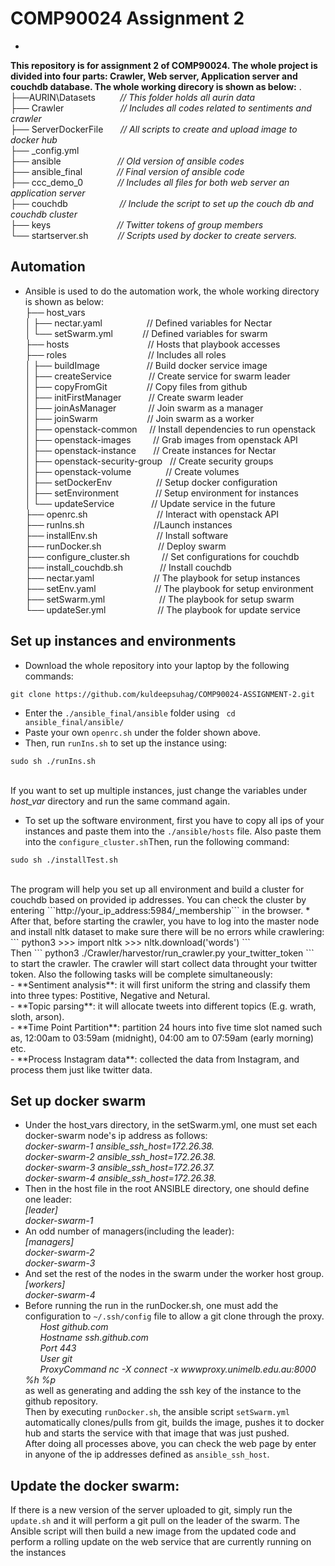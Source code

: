 COMP90024 Assignment 2
===
-
**This repository is for assignment 2 of COMP90024. The whole project is divided into four parts: Crawler, Web server, Application server and couchdb database. The whole working direcory is shown as below:**
.<br>
├──AURIN\Datasets&nbsp;&nbsp;&nbsp;&nbsp;&nbsp;&nbsp;&nbsp;&nbsp;&nbsp;&nbsp;*// This folder holds all aurin data*<br>
├── Crawler&nbsp;&nbsp;&nbsp;&nbsp;&nbsp;&nbsp;&nbsp;&nbsp;&nbsp;&nbsp;&nbsp;&nbsp;&nbsp;&nbsp;&nbsp;&nbsp;&nbsp;&nbsp;&nbsp;&nbsp;&nbsp;&nbsp; *// Includes all codes related to sentiments and crawler*<br>
├── ServerDockerFile&nbsp;&nbsp;&nbsp;&nbsp;&nbsp;&nbsp; *// All scripts to create and upload image to docker hub*<br>
├── _config.yml <br>
├── ansible &nbsp;&nbsp;&nbsp;&nbsp;&nbsp;&nbsp;&nbsp;&nbsp;&nbsp;&nbsp;&nbsp;&nbsp;&nbsp;&nbsp;&nbsp;&nbsp;&nbsp;&nbsp;&nbsp;&nbsp;&nbsp; *// Old version of ansible codes*<br>
├── ansible\_final &nbsp;&nbsp;&nbsp;&nbsp;&nbsp;&nbsp;&nbsp;&nbsp;&nbsp;&nbsp;&nbsp;&nbsp; *// Final version of ansible code*<br>
├── ccc\_demo\_0 &nbsp;&nbsp;&nbsp;&nbsp;&nbsp;&nbsp;&nbsp;&nbsp;&nbsp;&nbsp;&nbsp;&nbsp;&nbsp;*// Includes all files for both web server an application server*<br>
├── couchdb &nbsp;&nbsp;&nbsp;&nbsp;&nbsp;&nbsp;&nbsp;&nbsp;&nbsp;&nbsp;&nbsp;&nbsp;&nbsp;&nbsp;&nbsp;&nbsp;&nbsp;&nbsp;&nbsp;&nbsp;*// Include the script to set up the couch db and couchdb cluster*<br>
├── keys &nbsp;&nbsp;&nbsp;&nbsp;&nbsp;&nbsp;&nbsp;&nbsp;&nbsp;&nbsp;&nbsp;&nbsp;&nbsp;&nbsp;&nbsp;&nbsp;&nbsp;&nbsp;&nbsp;&nbsp;&nbsp;&nbsp;&nbsp;&nbsp;&nbsp;&nbsp;*// Twitter tokens of group members*<br>
└── startserver.sh&nbsp;&nbsp;&nbsp;&nbsp;&nbsp;&nbsp;&nbsp;&nbsp;&nbsp;&nbsp;&nbsp;&nbsp;*// Scripts used by docker to create servers.*<br>

Automation
--
* Ansible is used to do the automation work, the whole working directory is shown as below:<br>
├── host\_vars	<br>
│   ├── nectar.yaml&nbsp;&nbsp;&nbsp;&nbsp;&nbsp;&nbsp;&nbsp;&nbsp;&nbsp;&nbsp;&nbsp;&nbsp;&nbsp;&nbsp;&nbsp;&nbsp;&nbsp;&nbsp;// Defined variables for Nectar<br>
│   └── setSwarm.yml&nbsp;&nbsp;&nbsp;&nbsp;&nbsp;&nbsp;&nbsp;&nbsp;&nbsp;&nbsp;&nbsp;&nbsp;// Defined variables for swarm<br>
├── hosts&nbsp;&nbsp;&nbsp;&nbsp;&nbsp;&nbsp;&nbsp;&nbsp;&nbsp;&nbsp;&nbsp;&nbsp;&nbsp;&nbsp;&nbsp;&nbsp;&nbsp;&nbsp;&nbsp;&nbsp;&nbsp;&nbsp;&nbsp;&nbsp;&nbsp;&nbsp;&nbsp;&nbsp;&nbsp;&nbsp;&nbsp;&nbsp;// Hosts that playbook accesses<br>
├── roles&nbsp;&nbsp;&nbsp;&nbsp;&nbsp;&nbsp;&nbsp;&nbsp;&nbsp;&nbsp;&nbsp;&nbsp;&nbsp;&nbsp;&nbsp;&nbsp;&nbsp;&nbsp;&nbsp;&nbsp;&nbsp;&nbsp;&nbsp;&nbsp;&nbsp;&nbsp;&nbsp;&nbsp;&nbsp;&nbsp;&nbsp;&nbsp;&nbsp;// Includes all roles<br>
│   ├── buildImage&nbsp;&nbsp;&nbsp;&nbsp;&nbsp;&nbsp;&nbsp;&nbsp;&nbsp;&nbsp;&nbsp;&nbsp;&nbsp;&nbsp;&nbsp;&nbsp;&nbsp;&nbsp;&nbsp;// Build docker service image<br>
│   ├── createService&nbsp;&nbsp;&nbsp;&nbsp;&nbsp;&nbsp;&nbsp;&nbsp;&nbsp;&nbsp;&nbsp;&nbsp;&nbsp;&nbsp;&nbsp;// Create service for swarm leader<br>
│   ├── copyFromGit&nbsp;&nbsp;&nbsp;&nbsp;&nbsp;&nbsp;&nbsp;&nbsp;&nbsp;&nbsp;&nbsp;&nbsp;&nbsp;&nbsp;&nbsp;&nbsp;// Copy files from github<br>
│   ├── initFirstManager&nbsp;&nbsp;&nbsp;&nbsp;&nbsp;&nbsp;&nbsp;&nbsp;&nbsp;&nbsp;&nbsp;// Create swarm leader<br>
│   ├── joinAsManager&nbsp;&nbsp;&nbsp;&nbsp;&nbsp;&nbsp;&nbsp;&nbsp;&nbsp;&nbsp;&nbsp;&nbsp;&nbsp;// Join swarm as a manager<br>
│   ├── joinSwarm&nbsp;&nbsp;&nbsp;&nbsp;&nbsp;&nbsp;&nbsp;&nbsp;&nbsp;&nbsp;&nbsp;&nbsp;&nbsp;&nbsp;&nbsp;&nbsp;&nbsp;&nbsp;&nbsp;&nbsp;// Join swarm as a worker<br>
│   ├── openstack-common&nbsp;&nbsp;&nbsp;&nbsp;&nbsp;// Install dependencies to run openstack<br>
│   ├── openstack-images&nbsp;&nbsp;&nbsp;&nbsp;&nbsp;&nbsp;&nbsp;&nbsp;&nbsp;// Grab images from openstack API<br>
│   ├── openstack-instance&nbsp;&nbsp;&nbsp;&nbsp;&nbsp;&nbsp;&nbsp;// Create instances for Nectar<br>
│   ├── openstack-security-group&nbsp;&nbsp;&nbsp;// Create security groups<br>
│   ├── openstack-volume&nbsp;&nbsp;&nbsp;&nbsp;&nbsp;&nbsp;&nbsp;&nbsp;&nbsp;&nbsp;&nbsp;&nbsp;&nbsp;&nbsp;// Create volumes<br>
│   ├── setDockerEnv&nbsp;&nbsp;&nbsp;&nbsp;&nbsp;&nbsp;&nbsp;&nbsp;&nbsp;&nbsp;&nbsp;&nbsp;&nbsp;&nbsp;&nbsp;&nbsp;&nbsp;&nbsp;// Setup docker configuration<br>
│   ├── setEnvironment&nbsp;&nbsp;&nbsp;&nbsp;&nbsp;&nbsp;&nbsp;&nbsp;&nbsp;&nbsp;&nbsp;&nbsp;&nbsp;&nbsp;&nbsp;// Setup environment for instances<br>
│   └── updateService&nbsp;&nbsp;&nbsp;&nbsp;&nbsp;&nbsp;&nbsp;&nbsp;&nbsp;&nbsp;&nbsp;&nbsp;&nbsp;&nbsp;&nbsp;// Update service in the future<br>
├── openrc.sh	&nbsp;&nbsp;&nbsp;&nbsp;&nbsp;&nbsp;&nbsp;&nbsp;&nbsp;&nbsp;&nbsp;&nbsp;&nbsp;&nbsp;&nbsp;&nbsp;&nbsp;&nbsp;&nbsp;&nbsp;&nbsp;&nbsp;&nbsp;&nbsp;&nbsp;&nbsp;&nbsp;// Interact with openstack API<br>
├── runIns.sh	&nbsp;&nbsp;&nbsp;&nbsp;&nbsp;&nbsp;&nbsp;&nbsp;&nbsp;&nbsp;&nbsp;&nbsp;&nbsp;&nbsp;&nbsp;&nbsp;&nbsp;&nbsp;&nbsp;&nbsp;&nbsp;&nbsp;&nbsp;&nbsp;&nbsp;&nbsp;&nbsp;//Launch instances<br>
├── installEnv.sh&nbsp;&nbsp;&nbsp;&nbsp;&nbsp;&nbsp;&nbsp;&nbsp;&nbsp;&nbsp;&nbsp;&nbsp;&nbsp;&nbsp;&nbsp;&nbsp;&nbsp;&nbsp;&nbsp;&nbsp;&nbsp;&nbsp;&nbsp;&nbsp;// Install software<br>
├── runDocker.sh&nbsp;&nbsp;&nbsp;&nbsp;&nbsp;&nbsp;&nbsp;&nbsp;&nbsp;&nbsp;&nbsp;&nbsp;&nbsp;&nbsp;&nbsp;&nbsp;&nbsp;&nbsp;&nbsp;&nbsp;&nbsp;&nbsp;&nbsp;// Deploy swarm<br>
├── configure_cluster.sh&nbsp;&nbsp;&nbsp;&nbsp;&nbsp;&nbsp;&nbsp;&nbsp;&nbsp;&nbsp;&nbsp;&nbsp;&nbsp;// Set configurations for couchdb<br>
├── install_couchdb.sh&nbsp;&nbsp;&nbsp;&nbsp;&nbsp;&nbsp;&nbsp;&nbsp;&nbsp;&nbsp;&nbsp;&nbsp;&nbsp;&nbsp;&nbsp;// Install couchdb<br>
├── nectar.yaml&nbsp;&nbsp;&nbsp;&nbsp;&nbsp;&nbsp;&nbsp;&nbsp;&nbsp;&nbsp;&nbsp;&nbsp;&nbsp;&nbsp;&nbsp;&nbsp;&nbsp;&nbsp;&nbsp;&nbsp;&nbsp;&nbsp;&nbsp;&nbsp;// The playbook for setup instances<br>
├── setEnv.yaml&nbsp;&nbsp;&nbsp;&nbsp;&nbsp;&nbsp;&nbsp;&nbsp;&nbsp;&nbsp;&nbsp;&nbsp;&nbsp;&nbsp;&nbsp;&nbsp;&nbsp;&nbsp;&nbsp;&nbsp;&nbsp;&nbsp;&nbsp;&nbsp;// The playbook for setup environment<br>
├── setSwarm.yml	&nbsp;&nbsp;&nbsp;&nbsp;&nbsp;&nbsp;&nbsp;&nbsp;&nbsp;&nbsp;&nbsp;&nbsp;&nbsp;&nbsp;&nbsp;&nbsp;&nbsp;&nbsp;&nbsp;&nbsp;&nbsp;// The playbook for setup swarm<br>
└── updateSer.yml&nbsp;&nbsp;&nbsp;&nbsp;&nbsp;&nbsp;&nbsp;&nbsp;&nbsp;&nbsp;&nbsp;&nbsp;&nbsp;&nbsp;&nbsp;&nbsp;&nbsp;&nbsp;&nbsp;&nbsp;&nbsp;// The playbook for update service<br>

Set up instances and environments
--
* Download the whole repository into your laptop by the following commands:
```
git clone https://github.com/kuldeepsuhag/COMP90024-ASSIGNMENT-2.git
```
* Enter the ```./ansible_final/ansible``` folder using ``` cd ansible_final/ansible/```<br>
* Paste your own ```openrc.sh``` under the folder shown above.
* Then, run ```runIns.sh``` to set up the instance using:<br>
```
sudo sh ./runIns.sh
``` 
<br>If you want to set up multiple instances, just change the variables under *host_var* directory and run the same command again.
* To set up the software environment, first you have to copy all ips of your instances and paste them into the ```./ansible/hosts```
file. Also paste them into the ```configure_cluster.sh```Then, run the following command:<br>
```
sudo sh ./installTest.sh
```
<br>
The program will help you set up all environment and build a cluster for couchdb based on provided ip addresses. You can check the cluster by entering 
```http://your_ip_address:5984/_membership```
in the browser.
* After that, before starting the crawler, you have to log into the master node and install nltk dataset to make sure there will be no errors while crawlering:<br>
```
python3 >>> import nltk >>> nltk.download('words')
```
<br>
Then 
```
python3 ./Crawler/harvestor/run_crawler.py your_twitter_token
``` 
<br>
to start the crawler. The crawler will start collect data throught your twitter token. Also the following tasks will be complete simultaneously:<br>
- **Sentiment analysis**: it will first uniform the string and classify them into three types: Postitive, Negative and Netural.<br>
- **Topic parsing**: it will allocate tweets into different topics (E.g. wrath, sloth, arson).<br>
- **Time Point Partition**: partition 24 hours into five time slot named such as, 12:00am to 03:59am (midnight), 04:00 am to 07:59am (early morning) etc.<br>
- **Process Instagram data**: collected the data from Instagram, and process them just like twitter data.<br>


Set up docker swarm
--
* Under the host_vars directory, in the setSwarm.yml, one must set each docker-swarm node's ip address as follows:<br>
*docker-swarm-1 ansible\_ssh\_host=172.26.38.*<br>
*docker-swarm-2 ansible\_ssh\_host=172.26.38.*<br>
*docker-swarm-3 ansible\_ssh\_host=172.26.37.*<br>
*docker-swarm-4 ansible\_ssh\_host=172.26.38.*<br>
* Then in the host file in the root ANSIBLE directory, one should define one leader:<br>
*[leader]*<br>
*docker-swarm-1*<br>
* An odd number of managers(including the leader):<br>
*[managers]*<br>
*docker-swarm-2*<br>
*docker-swarm-3*<br>
* And set the rest of the nodes in the swarm under the worker host group.<br>
*[workers]*<br>
*docker-swarm-4*<br>
* Before running the run in the runDocker.sh, one must add the configuration to ```~/.ssh/config``` file to allow a git clone through the proxy.<br>
  &nbsp;&nbsp;&nbsp;&nbsp;&nbsp;&nbsp;*Host github.com*<br>
  &nbsp;&nbsp;&nbsp;&nbsp;&nbsp;&nbsp;*Hostname ssh.github.com*<br>
  &nbsp;&nbsp;&nbsp;&nbsp;&nbsp;&nbsp;*Port 443*<br>
  &nbsp;&nbsp;&nbsp;&nbsp;&nbsp;&nbsp;*User git*<br>
  &nbsp;&nbsp;&nbsp;&nbsp;&nbsp;&nbsp;*ProxyCommand nc -X connect -x wwwproxy.unimelb.edu.au:8000 %h %p*<br>
as well as generating and adding the ssh key of the instance to the github repository.<br>
Then by executing ```runDocker.sh```, the ansible script ```setSwarm.yml``` automatically clones/pulls from git, builds the image, pushes it to docker hub and starts the service with that image that was just pushed.<br>
After doing all processes above, you can check the web page by enter in anyone of the ip addresses defined as ```ansible_ssh_host```.

Update the docker swarm:
---
If there is a new version of the server uploaded to git, simply run the ```update.sh``` and it will perform a git pull on the leader of the swarm.
The Ansible script will then build a new image from the updated code and perform a rolling update on the web service that are currently running
on the instances



